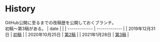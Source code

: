 # History
GitHub公開に至るまでの改稿歴を公開しておくブランチ。  
初稿～第3稿がある。
| date |  |
| ------------- | ------------- |
| 2019年12月31日 | [初稿](https://github.com/NakayamaHaruna/shirokabi/blob/history/shirokabi1) |
| 2020年10月25日 | [第2稿](https://github.com/NakayamaHaruna/shirokabi/blob/history/shirokabi2) |
| 2021年1月28日 | [第3稿](https://github.com/NakayamaHaruna/shirokabi/blob/history/shirokabi3) |
